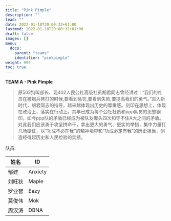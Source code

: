 ```yaml
---
title: "Pink Pimple"
description: ""
lead: ""
date: 2022-01-18T20:00:32+01:00
lastmod: 2022-01-18T20:00:32+01:00
draft: false
images: []
menu:
  docs:
    parent: "teams"
    identifier: "pinkpimple"
weight: 999
toc: true
---
```


**TEAM A - Pink Pimple**

>原502狗叫部长、现402人民公社高级社员胡君同志曾经讲过：“我们的社员在被炮兵拷打的时候,要看到惩罚,要看到失败,要提高我们的勇气。”进入新时代，胡君同志的指导，越来越体现出历史的厚重感。刻印在思想上，体现在政治上，落实在行动上。其早已成为每个公社社员和ppp队员的思想钢印。如今ppp队的矛盾已经成为被队友爆头四次和守不住A大之间的矛盾。对此我们应该勇于攻坚拼命干，拿出更大的勇气、更实的举措，集中力量打几场硬仗，以“功成不必在我”的精神境界和“功成必定有我”的历史担当，创造经得起历史和人民检验的实绩。

队员:

| 姓名 | ID |
| ---- | ---- |
| 邹建 | Anxiety |
| 刘旺狄 | Maple |
| 罗业智 | Eazy |
| 莫俊伟 | Mok |
| 周汉涛 | DBNA |